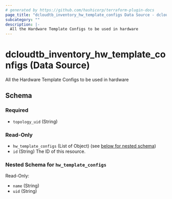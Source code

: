 ```yaml
---
# generated by https://github.com/hashicorp/terraform-plugin-docs
page_title: "dcloudtb_inventory_hw_template_configs Data Source - dcloud-tb-terraform"
subcategory: ""
description: |-
  All the Hardware Template Configs to be used in hardware
---
```


# dcloudtb_inventory_hw_template_configs (Data Source)

All the Hardware Template Configs to be used in hardware



<!-- schema generated by tfplugindocs -->
## Schema

### Required

- `topology_uid` (String)

### Read-Only

- `hw_template_configs` (List of Object) (see [below for nested schema](#nestedatt--hw_template_configs))
- `id` (String) The ID of this resource.

<a id="nestedatt--hw_template_configs"></a>
### Nested Schema for `hw_template_configs`

Read-Only:

- `name` (String)
- `uid` (String)


